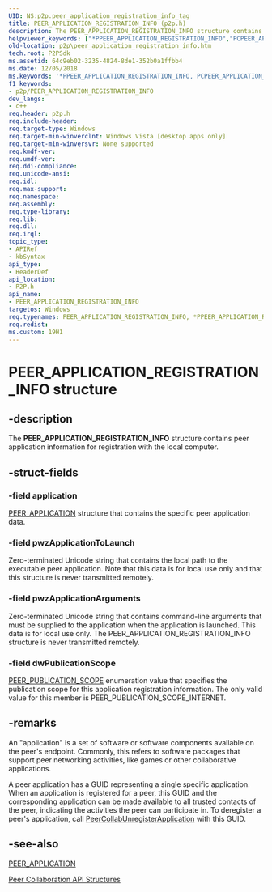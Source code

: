 ```yaml
---
UID: NS:p2p.peer_application_registration_info_tag
title: PEER_APPLICATION_REGISTRATION_INFO (p2p.h)
description: The PEER_APPLICATION_REGISTRATION_INFO structure contains peer application information for registration with the local computer.helpviewer_keywords: ["*PPEER_APPLICATION_REGISTRATION_INFO","PCPEER_APPLICATION_REGISTRATION_INFO","PCPEER_APPLICATION_REGISTRATION_INFO structure pointer [Peer Networking]","PEER_APPLICATION_REGISTRATION_INFO","PEER_APPLICATION_REGISTRATION_INFO structure [Peer Networking]","PPEER_APPLICATION_REGISTRATION_INFO","PPEER_APPLICATION_REGISTRATION_INFO structure pointer [Peer Networking]","p2p.peer_application_registration_info","p2p/PCPEER_APPLICATION_REGISTRATION_INFO","p2p/PEER_APPLICATION_REGISTRATION_INFO","p2p/PPEER_APPLICATION_REGISTRATION_INFO"]
old-location: p2p\peer_application_registration_info.htm
tech.root: P2PSdk
ms.assetid: 64c9eb02-3235-4824-8de1-352b0a1ffbb4
ms.date: 12/05/2018
ms.keywords: '*PPEER_APPLICATION_REGISTRATION_INFO, PCPEER_APPLICATION_REGISTRATION_INFO, PCPEER_APPLICATION_REGISTRATION_INFO structure pointer [Peer Networking], PEER_APPLICATION_REGISTRATION_INFO, PEER_APPLICATION_REGISTRATION_INFO structure [Peer Networking], PPEER_APPLICATION_REGISTRATION_INFO, PPEER_APPLICATION_REGISTRATION_INFO structure pointer [Peer Networking], p2p.peer_application_registration_info, p2p/PCPEER_APPLICATION_REGISTRATION_INFO, p2p/PEER_APPLICATION_REGISTRATION_INFO, p2p/PPEER_APPLICATION_REGISTRATION_INFO'
f1_keywords:
- p2p/PEER_APPLICATION_REGISTRATION_INFO
dev_langs:
- c++
req.header: p2p.h
req.include-header: 
req.target-type: Windows
req.target-min-winverclnt: Windows Vista [desktop apps only]
req.target-min-winversvr: None supported
req.kmdf-ver: 
req.umdf-ver: 
req.ddi-compliance: 
req.unicode-ansi: 
req.idl: 
req.max-support: 
req.namespace: 
req.assembly: 
req.type-library: 
req.lib: 
req.dll: 
req.irql: 
topic_type:
- APIRef
- kbSyntax
api_type:
- HeaderDef
api_location:
- P2P.h
api_name:
- PEER_APPLICATION_REGISTRATION_INFO
targetos: Windows
req.typenames: PEER_APPLICATION_REGISTRATION_INFO, *PPEER_APPLICATION_REGISTRATION_INFO
req.redist: 
ms.custom: 19H1
---
```


# PEER_APPLICATION_REGISTRATION_INFO structure


## -description


The <b>PEER_APPLICATION_REGISTRATION_INFO</b> structure contains peer application information for registration with the local computer.


## -struct-fields




### -field application


<a href="https://docs.microsoft.com/windows/desktop/api/p2p/ns-p2p-peer_application">PEER_APPLICATION</a> structure that contains the specific peer application data.


### -field pwzApplicationToLaunch

Zero-terminated Unicode string that contains the local path to the executable peer application. Note that this data is for local use only and that this structure is never transmitted remotely.


### -field pwzApplicationArguments

Zero-terminated Unicode string that contains command-line arguments that must be supplied to the application when the application is launched. This data is for local use only. The PEER_APPLICATION_REGISTRATION_INFO  structure is never transmitted remotely.


### -field dwPublicationScope


<a href="https://docs.microsoft.com/windows/desktop/api/p2p/ne-p2p-peer_publication_scope">PEER_PUBLICATION_SCOPE</a> enumeration value that specifies the publication scope for this application registration information. The only valid value for this member is PEER_PUBLICATION_SCOPE_INTERNET.


## -remarks



An "application" is a set of software or software  components available on the peer's endpoint. Commonly, this refers to software packages that support peer networking activities, like games or other collaborative applications.

A peer application has a GUID representing a single specific application. When an application is registered for a peer, this GUID and the corresponding application can be made available to all trusted contacts of the peer, indicating the activities the peer can participate in. To deregister a peer's application, call <a href="https://docs.microsoft.com/windows/desktop/api/p2p/nf-p2p-peercollabunregisterapplication">PeerCollabUnregisterApplication</a> with this GUID.




## -see-also




<a href="https://docs.microsoft.com/windows/desktop/api/p2p/ns-p2p-peer_application">PEER_APPLICATION</a>



<a href="https://docs.microsoft.com/windows/desktop/P2PSdk/collaboration-api-structures">Peer Collaboration API Structures</a>
 

 

